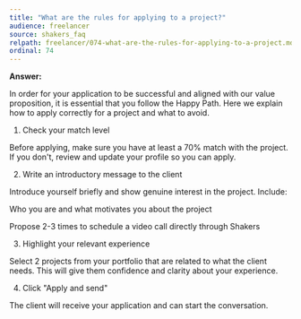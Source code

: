 ```yaml
---
title: "What are the rules for applying to a project?"
audience: freelancer
source: shakers_faq
relpath: freelancer/074-what-are-the-rules-for-applying-to-a-project.md
ordinal: 74
---
```


**Answer:**

In order for your application to be successful and aligned with our value proposition, it is essential that you follow the Happy Path. Here we explain how to apply correctly for a project and what to avoid.

1. Check your match level

Before applying, make sure you have at least a 70% match with the project.
If you don't, review and update your profile so you can apply.

2. Write an introductory message to the client

Introduce yourself briefly and show genuine interest in the project.
Include:

Who you are and what motivates you about the project

Propose 2-3 times to schedule a video call directly through Shakers


3. Highlight your relevant experience

Select 2 projects from your portfolio that are related to what the client needs.
This will give them confidence and clarity about your experience.

4. Click "Apply and send"

The client will receive your application and can start the conversation.
